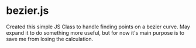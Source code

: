 bezier.js
=========

Created this simple JS Class to handle finding points 
on a bezier curve. May expand it to do something more useful, 
but for now it's main purpose is to save me from losing the
calculation.
